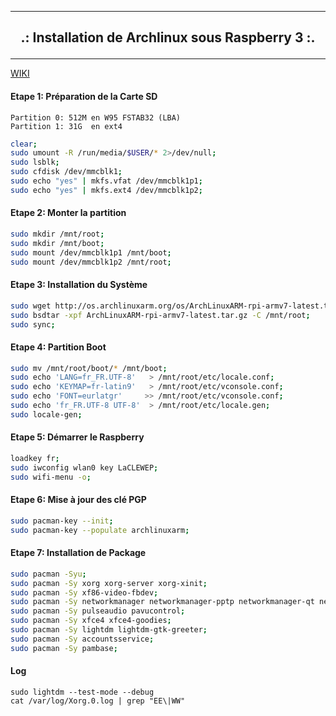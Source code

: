 ------------------------------------------------------------------------------------------------------------------------------------------------

## <p align='center'> .: Installation de Archlinux sous Raspberry 3 :. </p>

------------------------------------------------------------------------------------------------------------------------------------------------

[WIKI](https://archlinuxarm.org/platforms/armv8/broadcom/raspberry-pi-3)

#### Etape 1: Préparation de la Carte SD

```
Partition 0: 512M en W95 FSTAB32 (LBA)
Partition 1: 31G  en ext4
```

```bash
clear;
sudo umount -R /run/media/$USER/* 2>/dev/null;
sudo lsblk;
sudo cfdisk /dev/mmcblk1;
sudo echo "yes" | mkfs.vfat /dev/mmcblk1p1;
sudo echo "yes" | mkfs.ext4 /dev/mmcblk1p2;
```

#### Etape 2: Monter la partition
```bash
sudo mkdir /mnt/root;
sudo mkdir /mnt/boot;
sudo mount /dev/mmcblk1p1 /mnt/boot;
sudo mount /dev/mmcblk1p2 /mnt/root;
```

#### Etape 3: Installation du Système
```bash
sudo wget http://os.archlinuxarm.org/os/ArchLinuxARM-rpi-armv7-latest.tar.gz;
sudo bsdtar -xpf ArchLinuxARM-rpi-armv7-latest.tar.gz -C /mnt/root;
sudo sync;
```

#### Etape 4: Partition Boot
```bash
sudo mv /mnt/root/boot/* /mnt/boot;
sudo echo 'LANG=fr_FR.UTF-8'   > /mnt/root/etc/locale.conf;
sudo echo 'KEYMAP=fr-latin9'   > /mnt/root/etc/vconsole.conf;
sudo echo 'FONT=eurlatgr'     >> /mnt/root/etc/vconsole.conf;
sudo echo 'fr_FR.UTF-8 UTF-8'  > /mnt/root/etc/locale.gen;
sudo locale-gen;

```

#### Etape 5: Démarrer le Raspberry
```bash
loadkey fr;
sudo iwconfig wlan0 key LaCLEWEP;
sudo wifi-menu -o;
```

#### Etape 6: Mise à jour des clé PGP
```bash
sudo pacman-key --init;
sudo pacman-key --populate archlinuxarm;
```

#### Etape 7: Installation de Package
```bash
sudo pacman -Syu;
sudo pacman -Sy xorg xorg-server xorg-xinit;
sudo pacman -Sy xf86-video-fbdev;
sudo pacman -Sy networkmanager networkmanager-pptp networkmanager-qt network-manager-applet;
sudo pacman -Sy pulseaudio pavucontrol;
sudo pacman -Sy xfce4 xfce4-goodies;
sudo pacman -Sy lightdm lightdm-gtk-greeter;
sudo pacman -Sy accountsservice;
sudo pacman -Sy pambase;
```

#### Log
```
sudo lightdm --test-mode --debug
cat /var/log/Xorg.0.log | grep "EE\|WW"
```

